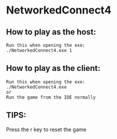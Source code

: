 # NetworkedConnect4

## How to play as the host:

	Run this when opening the exe:
	./NetworkedConnect4.exe 1

## How to play as the client:

	Run this when opening the exe:
	./NetworkedConnect4.exe
	or
	Run the game from the IDE normally

## TIPS:

Press the r key to reset the game

